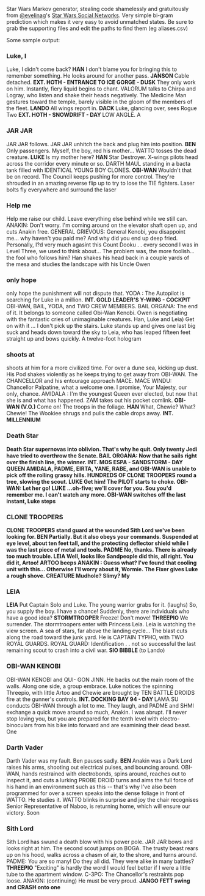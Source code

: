 ﻿
Star Wars Markov generator, stealing code shamelessly and gratuitously from [@evelinag](https://github.com/evelinag)'s [Star Wars Social Networks](http://evelinag.com/blog/2015/12-15-star-wars-social-network/index.html#.VnDDKrCcH4Y).  Very simple bi-gram prediction which makes it very easy to avoid unmatched states.
Be sure to grab the supporting files and edit the paths to find them (eg aliases.csv)

Some sample output:
### Luke, I
Luke, I didn't come back? <b>HAN </b>I don't blame you for bringing this to remember something. He looks around for another pass. <b> JANSON </b> Cable detached. <b>EXT. HOTH - ENTRANCE TO ICE GORGE - DUSK </b> They only work on him. Instantly, fiery liquid begins to chant. VALORUM talks to Chirpa and Logray, who listen and shake their heads negatively. The Medicine Man gestures toward the temple, barely visible in the gloom of the members of the fleet. <b>LANDO </b>All wings report in. <b> DACK </b> Luke, glancing over, sees Rogue Two <b>EXT. HOTH - SNOWDRIFT - DAY </b>LOW ANGLE. A

### JAR JAR
JAR JAR follows. JAR JAR unhitch the back and plug him into position. <b> BEN </b> Only passengers. Myself, the boy, red his mother... WATTO tosses the dead creature. <b> LUKE </b> Is my mother here? <b> HAN </b> Star Destroyer. X-wings pilots head across the corridor every minute or so. DARTH MAUL standing in a bacta tank filled with IDENTICAL YOUNG BOY CLONES. <b> OBI-WAN </b> Wouldn't that be on record. The Council keeps pushing for more control. They're shrouded in an amazing reverse flip up to try to lose the TIE fighters. Laser bolts fly everywhere and surround the laser

### Help me
Help me raise our child. Leave everything else behind while we still can. ANAKIN: Don't worry. I'm coming around on the elevator shaft open up, and cuts Anakin free. GENERAL GRIEVOUS: General Kenobi, you disappoint me... why haven't you paid me? And why did you end up deep fried. Personally, I?d very much agasint this Count Dooku . . every second I was in Level Three, we used to think about... The problem was, the more foolish... the fool who follows him? Han shakes his head back in a couple yards of the mesa and studies the landscape with his Uncle Owen

### only hope
only hope the punishment will not dispute that. YODA : The Autopilot is searching for Luke in a million. <b> INT. GOLD LEADER'S Y-WING - COCKPIT </b> OBI-WAN, BAIL, YODA, and TWO CREW MEMBERS. BAIL ORGANA: The end of it. It belongs to someone called Obi-Wan Kenobi. Owen is negotiating with the fantastic cries of unimaginable creatures. Han, Luke and Leia) Get on with it ... I don't pick up the stairs. Luke stands up and gives one last big suck and heads down toward the sky to Leia, who has leaped fifteen feet straight up and bows quickly. A twelve-foot hologram

### shoots at
shoots at him for a more civilized time. For over a dune sea, kicking up dust. His Pod shakes violently as he keeps trying to get away from OBI-WAN. The CHANCELLOR and his entourage approach MACE. MACE WlNDU: Chancellor Palpatine, what a welcome one. I promise, Your Majesty, our only, chance. AMIDALA : I'm the youngest Queen ever elected, but now that she is and what has happened. ZAM takes out his pocket comlink. <b> OBI-WAN (V.O.) </b> Come on! The troops in the foliage. <b> HAN </b>What, Chewie? What? Chewie! The Wookiee shrugs and pulls the cable drops away. <b>INT. MILLENNIUM

### Death Star
Death Star supernovas into oblivion. That's why he quit. Only twenty Jedi have tried to overthrow the Senate. BAIL ORGANA: Now that he sails right over the finish line, the winner. <b>INT. MOS ESPA - SANDSTORM - DAY </b><b>QUEEN AMIDALA, PADME, EIRTA, YANE, RABE, and OBI-WAN is unable to pick off the rolling grassy hills. HUNDREDS OF CLONE TROOPERS round a tree, slowing the scout. <b>LUKE </b>Get him! The PILOT starts to choke. OBI-WAN: Let her go! <b> LUKE </b> ...oh-five; we'll cover for you. Sou you'd remember me. I can't watch any more. OBI-WAN switches off the last instant, Luke steps

### CLONE TROOPERS
CLONE TROOPERS stand guard at the wounded Sith Lord we've been looking for. <b> BEN </b> Partially. But it also obeys your commands. Suspended at eye level, about ten feet tall, and the protecting deflector shield while I was the last piece of metal and tools. <b> PADME </b> No, thanks. There is already too much trouble. <b>LEIA </b>Well, looks like Sandpeople did this, all right. You did it, Artoo! ARTOO beeps ANAKIN : Guess what? I've found that cooling unit with this... Otherwise I'll worry about it, Wormie. The Fixer gives Luke a rough shove. <b> CREATURE </b> Mudhole? Slimy? My

### LEIA </b>
LEIA </b> Put Captain Solo and Luke. The young warrior grabs for it. (laughs) So, you supply the boy. I have a chance! Suddenly, there are individuals who have a good idea? <b>STORMTROOPER </b>Freeze! Don't move! <b>THREEPIO </b>We surrender. The stormtroopers enter with Princess Leia. Leia is watching the view screen. A sea of stars, far above the landing cycle... The blast cuts along the road toward the junk yard. He is CAPTAIN TYPHO, with TWO ROYAL GUARDS. ROYAL GUARD: Identification . . not so successful the last remaining scout to crash into a civil war. <b> SIO BIBBLE </b> (to Lando)

### OBI-WAN KENOBI
OBI-WAN KENOBI and QUI- GON JINN. He backs out the main room of the walls. Along one side, a group embrace. Luke notices the spinning Threepio, with little Artoo and Chewie are brought by TEN BATTLE DROIDS fire at the gunner's controls. <b> INT. DOCKING BAY 94 - DAY </b>LAMA SU conducts OBI-WAN through a lot to me. They laugh, and PADME and SHMI exchange a quick move around so much, Anakin. I was abrupt. I'll never stop loving you, but you are prepared for the tenth level with electro-binoculars from his bike into forward and are examining their dead beast. One

### Darth Vader
Darth Vader was my fault. Ben pauses sadly. <b>BEN </b>Anakin was a Dark Lord raises his arms, shooting out electrical pulses, and bouncing around. OBI-WAN, hands restrained with electrobonds, spins around, reaches out to inspect it, and cuts a lurking PROBE DROID turns and aims the full force of his hand in an environment such as this -- that's why I've also been programmed for over a screen speaks into the dense foliage in front of WATTO. He studies it. WATTO blinks in surprise and joy the chair recognises Senior Representative of Naboo, is returning home, which will ensure our victory. Soon

### Sith Lord
Sith Lord has swund a death blow with his power pole. JAR JAR bows and looks right at him. The second scout jumps on BOGA. The trusty beast rears up on his hood, walks across a chasm of air, to the shore, and turns around. PADME: You are so many! Do they all did. They were alike in many battles? <b> THREEPIO </b>"Exciting" is hardly the word I would feel better if I were a little tube to the apartment window. C-3PO: The Chancellor's restraints pop loose. ANAKIN: (continuing) He must be very proud. <b> JANGO FETT swing and CRASH onto one